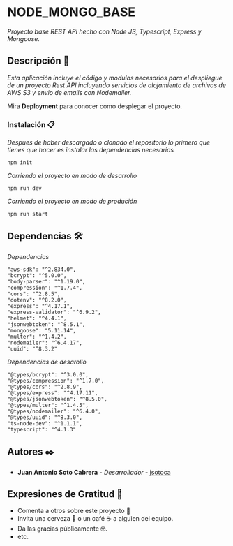 # NODE_MONGO_BASE

_Proyecto base REST API hecho con Node JS, Typescript, Express y Mongoose._

## Descripción 🚀

_Esta aplicación incluye el código y modulos necesarios para el despliegue de un proyecto Rest API incluyendo servicios de alojamiento de archivos de AWS S3 y envio de emails con Nodemailer._

Mira **Deployment** para conocer como desplegar el proyecto.


### Instalación 📋

_Despues de haber descargado o clonado el repositorio lo primero que tienes que hacer es instalar las dependencias necesarias_

```
npm init
```

_Corriendo el proyecto en modo de desarrollo_

```
npm run dev
```

_Corriendo el proyecto en modo de produción_

```
npm run start
```

## Dependencias 🛠️

_Dependencias_

```
"aws-sdk": "^2.834.0",
"bcrypt": "^5.0.0",
"body-parser": "^1.19.0",
"compression": "^1.7.4",
"cors": "^2.8.5",
"dotenv": "^8.2.0",
"express": "^4.17.1",
"express-validator": "^6.9.2",
"helmet": "^4.4.1",
"jsonwebtoken": "^8.5.1",
"mongoose": "5.11.14",
"multer": "^1.4.2",
"nodemailer": "^6.4.17",
"uuid": "^8.3.2"
```

_Dependencias de desarollo_

```
"@types/bcrypt": "^3.0.0",
"@types/compression": "^1.7.0",
"@types/cors": "^2.8.9",
"@types/express": "^4.17.11",
"@types/jsonwebtoken": "^8.5.0",
"@types/multer": "^1.4.5",
"@types/nodemailer": "^6.4.0",
"@types/uuid": "^8.3.0",
"ts-node-dev": "^1.1.1",
"typescript": "^4.1.3"
```
## Autores ✒️

* **Juan Antonio Soto Cabrera** - *Desarrollador* - [jsotoca](https://github.com/jsotoca)


## Expresiones de Gratitud 🎁

* Comenta a otros sobre este proyecto 📢
* Invita una cerveza 🍺 o un café ☕ a alguien del equipo. 
* Da las gracias públicamente 🤓.
* etc.